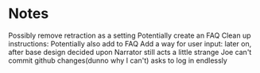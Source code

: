 # Notes
Possibly remove retraction as a setting
Potentially create an FAQ
Clean up instructions: Potentially also add to FAQ
Add a way for user input: later on, after base design decided upon
Narrator still acts a little strange
Joe can't commit github changes(dunno why I can't) asks to log in endlessly
